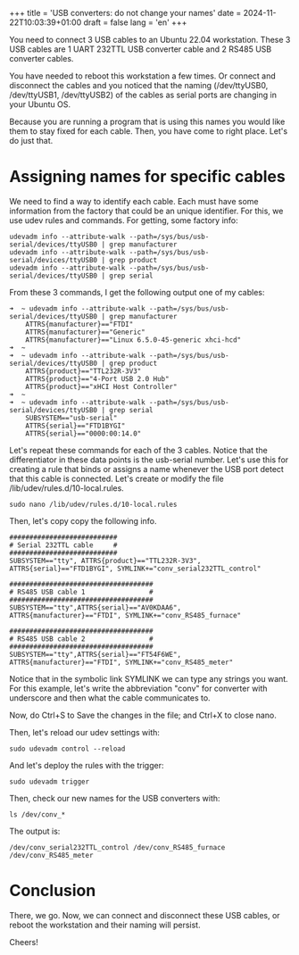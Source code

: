 +++
title = 'USB converters: do not change your names'
date = 2024-11-22T10:03:39+01:00
draft = false
lang = 'en'
+++

You need to connect 3 USB cables to an Ubuntu 22.04 workstation. These 3 USB cables are 1 UART 232TTL USB converter cable and 2 RS485 USB converter cables.

You have needed to reboot this workstation a few times. Or connect and disconnect the cables and you noticed that the naming (/dev/ttyUSB0, /dev/ttyUSB1, /dev/ttyUSB2) of the cables as serial ports are changing in your Ubuntu OS.

Because you are running a program that is using this names you would like them to stay fixed for each cable. Then, you have come to right place. Let's do just that.

# Assigning names for specific cables

We need to find a way to identify each cable. Each must have some information from the factory that could be an unique identifier. For this, we use udev rules and commands. For getting, some factory info:

```
udevadm info --attribute-walk --path=/sys/bus/usb-serial/devices/ttyUSB0 | grep manufacturer
udevadm info --attribute-walk --path=/sys/bus/usb-serial/devices/ttyUSB0 | grep product
udevadm info --attribute-walk --path=/sys/bus/usb-serial/devices/ttyUSB0 | grep serial
```
From these 3 commands, I get the following output one of my cables:
```
➜  ~ udevadm info --attribute-walk --path=/sys/bus/usb-serial/devices/ttyUSB0 | grep manufacturer
    ATTRS{manufacturer}=="FTDI"
    ATTRS{manufacturer}=="Generic"
    ATTRS{manufacturer}=="Linux 6.5.0-45-generic xhci-hcd"
➜  ~
➜  ~ udevadm info --attribute-walk --path=/sys/bus/usb-serial/devices/ttyUSB0 | grep product    
    ATTRS{product}=="TTL232R-3V3"
    ATTRS{product}=="4-Port USB 2.0 Hub"
    ATTRS{product}=="xHCI Host Controller"
➜  ~
➜  ~ udevadm info --attribute-walk --path=/sys/bus/usb-serial/devices/ttyUSB0 | grep serial
    SUBSYSTEM=="usb-serial"
    ATTRS{serial}=="FTD1BYGI"
    ATTRS{serial}=="0000:00:14.0"
```

Let's repeat these commands for each of the 3 cables. Notice that the differentiator in these data points is the usb-serial number. Let's use this for creating a rule that binds or assigns a name whenever the USB port detect that this cable is connected. Let's create or modify the file /lib/udev/rules.d/10-local.rules.
```
sudo nano /lib/udev/rules.d/10-local.rules
```
Then, let's copy copy the following info. 
```
###########################
# Serial 232TTL cable     #
###########################
SUBSYSTEM=="tty", ATTRS{product}=="TTL232R-3V3", ATTRS{serial}=="FTD1BYGI", SYMLINK+="conv_serial232TTL_control"

####################################
# RS485 USB cable 1                #
####################################
SUBSYSTEM=="tty",ATTRS{serial}=="AV0KDAA6", ATTRS{manufacturer}=="FTDI", SYMLINK+="conv_RS485_furnace"

####################################
# RS485 USB cable 2                #
####################################
SUBSYSTEM=="tty",ATTRS{serial}=="FT54F6WE", ATTRS{manufacturer}=="FTDI", SYMLINK+="conv_RS485_meter"
```

Notice that in the symbolic link SYMLINK we can type any strings you want. For this example, let's write the abbreviation "conv" for converter with underscore and then what the cable communicates to.

Now, do Ctrl+S to Save the changes in the file; and Ctrl+X to close nano.

Then, let's reload our udev settings with:
```
sudo udevadm control --reload
```

And let's deploy the rules with the trigger:
```
sudo udevadm trigger
```
 
Then, check our new names for the USB converters with:
```
ls /dev/conv_*
```

The output is:
```
/dev/conv_serial232TTL_control /dev/conv_RS485_furnace /dev/conv_RS485_meter
```

# Conclusion
There, we go. Now, we can connect and disconnect these USB cables, or reboot the workstation and their naming will persist.

Cheers!
